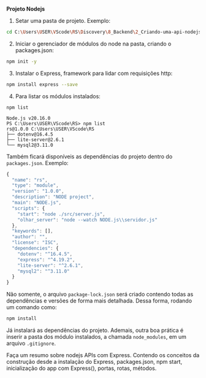**Projeto Nodejs**

1. Setar uma pasta de projeto. Exemplo:

```bash
cd C:\Users\USER\VScode\RS\Discovery\8_Backend\2_Criando-uma-api-nodejs
```

2. Iniciar o gerenciador de módulos do node na pasta, criando o packages.json:

```bash
npm init -y
```

3. Instalar o Express, framework para lidar com requisições http:

```bash
npm install express --save
```

4. Para listar os módulos instalados:

```
npm list
```

```
Node.js v20.16.0
PS C:\Users\USER\VScode\RS> npm list
rs@1.0.0 C:\Users\USER\VScode\RS
├── dotenv@16.4.5
├── lite-server@2.6.1
└── mysql2@3.11.0
```

Também ficará disponíveis as dependências do projeto dentro do `packages.json`. Exemplo:

```js
{
  "name": "rs",
  "type": "module",
  "version": "1.0.0",
  "description": "NODE project",
  "main": "NODE.js",
  "scripts": {
    "start": "node ./src/server.js",
    "olhar_server": "node --watch NODE.js\\servidor.js"
  },
  "keywords": [],
  "author": "",
  "license": "ISC",
  "dependencies": {
    "dotenv": "^16.4.5",
    "express": "^4.19.2",
    "lite-server": "^2.6.1",
    "mysql2": "^3.11.0"
  }
}
```

Não somente, o arquivo `package-lock.json` será criado contendo todas as dependências e versões de forma mais detalhada. Dessa forma, rodando um comando como:

```bash
npm install
```

Já instalará as dependências do projeto. Ademais, outra boa prática é inserir a pasta dos módulo instalados, a chamada `node_modules`, em um arquivo `.gitignore`.














Faça um resumo sobre nodejs APIs com Express. Contendo os conceitos da construção desde a instalação do Express, packages.json, npm start, inicialização do app com Express(), portas, rotas, métodos.